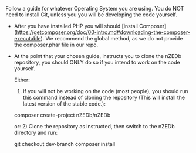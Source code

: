 Follow a guide for whatever Operating System you are using. You do NOT need to install Git, unless 
you you will be developing the code yourself.

* After you have installed PHP you will should [install Composer]
(https://getcomposer.org/doc/00-intro.md#downloading-the-composer-executable). We recommend the 
global method, as we do not provide the composer.phar file in our repo.

* At the point that your chosen guide, instructs you to clone the nZEDb repository, you should
 	 ONLY do so if you intend to work on the code yourself.

 	Either:
	1) If you will not be working on the code (most people), you should run this command instead 
	of cloning the repository (This will install the latest version of the stable code.):
	
	composer create-project nZEDb/nZEDb
	
 	or: 2) Clone the repository as instructed, then switch to the nZEDb directory and run:
	
	git checkout dev-branch
	composer install
	
	
	

